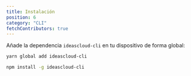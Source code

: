 ```yaml
---
title: Instalación
position: 6
category: "CLI"
fetchContributors: true
---
```


Añade la dependencia `ideascloud-cli` en tu dispositivo de forma global:

<code-group>
  <code-block label="Yarn" active>

```bash
yarn global add ideascloud-cli
```

  </code-block>
  <code-block label="NPM">

```bash
npm install -g ideascloud-cli
```

  </code-block>
</code-group>

<molecules-github-user-list :items="$contributors"></molecules-github-user-list>
